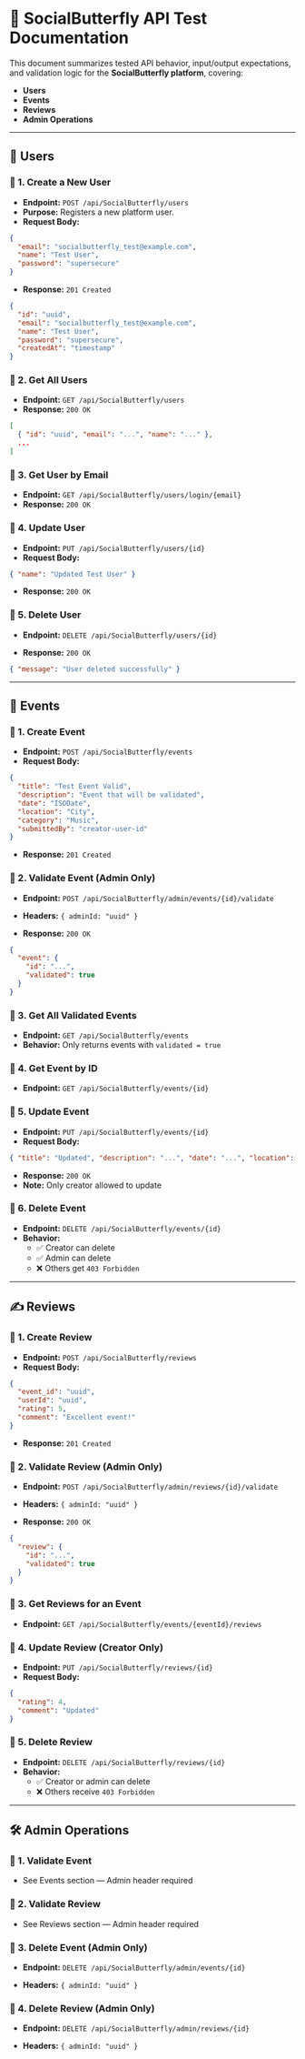 # 📘 SocialButterfly API Test Documentation

This document summarizes tested API behavior, input/output expectations, and validation logic for the **SocialButterfly platform**, covering:

* **Users**
* **Events**
* **Reviews**
* **Admin Operations**

---

## 👤 Users

### 📌 1. **Create a New User**

* **Endpoint:** `POST /api/SocialButterfly/users`
* **Purpose:** Registers a new platform user.
* **Request Body:**

```json
{
  "email": "socialbutterfly_test@example.com",
  "name": "Test User",
  "password": "supersecure"
}
```

* **Response:** `201 Created`

```json
{
  "id": "uuid",
  "email": "socialbutterfly_test@example.com",
  "name": "Test User",
  "password": "supersecure",
  "createdAt": "timestamp"
}
```

### 📌 2. **Get All Users**

* **Endpoint:** `GET /api/SocialButterfly/users`
* **Response:** `200 OK`

```json
[
  { "id": "uuid", "email": "...", "name": "..." },
  ...
]
```

### 📌 3. **Get User by Email**

* **Endpoint:** `GET /api/SocialButterfly/users/login/{email}`
* **Response:** `200 OK`

### 📌 4. **Update User**

* **Endpoint:** `PUT /api/SocialButterfly/users/{id}`
* **Request Body:**

```json
{ "name": "Updated Test User" }
```

* **Response:** `200 OK`

### 📌 5. **Delete User**

* **Endpoint:** `DELETE /api/SocialButterfly/users/{id}`

* **Response:** `200 OK`

```json
{ "message": "User deleted successfully" }
```

---

## 📅 Events

### 📌 1. **Create Event**

* **Endpoint:** `POST /api/SocialButterfly/events`
* **Request Body:**

```json
{
  "title": "Test Event Valid",
  "description": "Event that will be validated",
  "date": "ISODate",
  "location": "City",
  "category": "Music",
  "submittedBy": "creator-user-id"
}
```

* **Response:** `201 Created`

### 📌 2. **Validate Event (Admin Only)**

* **Endpoint:** `POST /api/SocialButterfly/admin/events/{id}/validate`

* **Headers:** `{ adminId: "uuid" }`

* **Response:** `200 OK`

```json
{
  "event": {
    "id": "...",
    "validated": true
  }
}
```

### 📌 3. **Get All Validated Events**

* **Endpoint:** `GET /api/SocialButterfly/events`
* **Behavior:** Only returns events with `validated = true`

### 📌 4. **Get Event by ID**

* **Endpoint:** `GET /api/SocialButterfly/events/{id}`

### 📌 5. **Update Event**

* **Endpoint:** `PUT /api/SocialButterfly/events/{id}`
* **Request Body:**

```json
{ "title": "Updated", "description": "...", "date": "...", "location": "..." }
```

* **Response:** `200 OK`
* **Note:** Only creator allowed to update

### 📌 6. **Delete Event**

* **Endpoint:** `DELETE /api/SocialButterfly/events/{id}`
* **Behavior:**
  + ✅ Creator can delete
  + ✅ Admin can delete
  + ❌ Others get `403 Forbidden`

---

## ✍️ Reviews

### 📌 1. **Create Review**

* **Endpoint:** `POST /api/SocialButterfly/reviews`
* **Request Body:**

```json
{
  "event_id": "uuid",
  "userId": "uuid",
  "rating": 5,
  "comment": "Excellent event!"
}
```

* **Response:** `201 Created`

### 📌 2. **Validate Review (Admin Only)**

* **Endpoint:** `POST /api/SocialButterfly/admin/reviews/{id}/validate`

* **Headers:** `{ adminId: "uuid" }`

* **Response:** `200 OK`

```json
{
  "review": {
    "id": "...",
    "validated": true
  }
}
```

### 📌 3. **Get Reviews for an Event**

* **Endpoint:** `GET /api/SocialButterfly/events/{eventId}/reviews`

### 📌 4. **Update Review (Creator Only)**

* **Endpoint:** `PUT /api/SocialButterfly/reviews/{id}`
* **Request Body:**

```json
{
  "rating": 4,
  "comment": "Updated"
}
```

### 📌 5. **Delete Review**

* **Endpoint:** `DELETE /api/SocialButterfly/reviews/{id}`
* **Behavior:**
  + ✅ Creator or admin can delete
  + ❌ Others receive `403 Forbidden`

---

## 🛠️ Admin Operations

### 📌 1. **Validate Event**

* See Events section — Admin header required

### 📌 2. **Validate Review**

* See Reviews section — Admin header required

### 📌 3. **Delete Event (Admin Only)**

* **Endpoint:** `DELETE /api/SocialButterfly/admin/events/{id}`

* **Headers:** `{ adminId: "uuid" }`

### 📌 4. **Delete Review (Admin Only)**

* **Endpoint:** `DELETE /api/SocialButterfly/admin/reviews/{id}`

* **Headers:** `{ adminId: "uuid" }`
